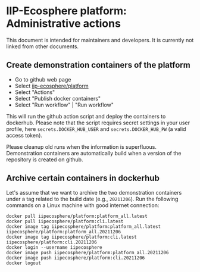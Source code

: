 # IIP-Ecosphere platform: Administrative actions

This document is intended for maintainers and developers. It is currently not linked from other documents.

## Create demonstration containers of the platform

* Go to github web page
* Select [iip-ecosphere/platform](https://github.com/iip-ecosphere/platform)
* Select "Actions"
* Select "Publish docker containers"
* Select "Run workflow" | "Run workflow"

This will run the github action script and deploy the containers to dockerhub. Please note that the script requires secret settings in your user profile, here `secrets.DOCKER_HUB_USER` and `secrets.DOCKER_HUB_PW` (a valid access token).

Please cleanup old runs when the information is superfluous. Demonstration containers are automatically build when a version of the repository is created on github.

## Archive certain containers in dockerhub

Let's assume that we want to archive the two demonstration containers under a tag related to the build date (e.g., `20211206`). Run the following commands on a Linux machine with good internet connection:

    docker pull iipecosphere/platform:platform_all.latest
    docker pull iipecosphere/platform:cli.latest
    docker image tag iipecosphere/platform:platform_all.latest iipecosphere/platform:platform_all.20211206
    docker image tag iipecosphere/platform:cli.latest iipecosphere/platform:cli.20211206
    docker login --username iipecosphere
    docker image push iipecosphere/platform:platform_all.20211206
    docker image push iipecosphere/platform:cli.20211206
    docker logout
    